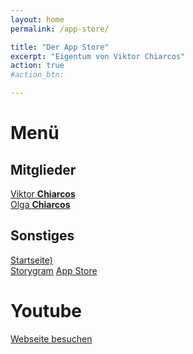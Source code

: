 ```yaml
---
layout: home
permalink: /app-store/

title: "Der App Store"
excerpt: "Eigentum von Viktor Chiarcos"
action: true
#action_btn:

---
```


# Menü
## Mitglieder
[Viktor **Chiarcos**](https://viktor-chiarcos.github.io)\
[Olga **Chiarcos**](https://viktor-chiarcos.github.io)
## Sonstiges
[Startseite)](/)\
[Storygram](/Storygram)
[App Store](/app-store/)

# Youtube
[Webseite besuchen](https://youtube.com)
